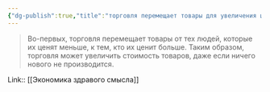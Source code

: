 ```yaml
---
{"dg-publish":true,"title":"торговля перемещает товары для увеличения ценности","date":"2023-01-14T13:31:40+04:00","modified_at":"2023-05-03T14:49:51+04:00","permalink":"/quotes/202203090928/","dgPassFrontmatter":true}
---
```



> Во-первых, торговля перемещает товары от тех людей, которые их ценят меньше, к тем, кто их ценит больше. Таким образом, торговля может увеличить стоимость товаров, даже если ничего нового не производится.

Link:: [[Экономика здравого смысла]]
